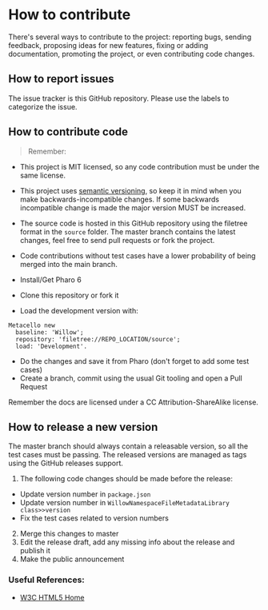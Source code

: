 How to contribute
=================

There's several ways to contribute to the project: reporting bugs, sending feedback, proposing ideas for new features, fixing or adding documentation, promoting the project, or even contributing code changes.

## How to report issues

The issue tracker is this GitHub repository. Please use the labels to categorize the issue.

## How to contribute code

> Remember:
- This project is MIT licensed, so any code contribution must be under the same license.
- This project uses [semantic versioning](http://semver.org/), so keep it in mind when you make backwards-incompatible changes. If some backwards incompatible change is made the major version MUST be increased.
- The source code is hosted in this GitHub repository using the filetree format in the `source` folder. The master branch contains the latest changes, feel free to send pull requests or fork the project.
- Code contributions without test cases have a lower probability of being merged into the main branch.

- Install/Get Pharo 6
- Clone this repository or fork it
- Load the development version with:
```smalltalk
Metacello new
  baseline: 'Willow';
  repository: 'filetree://REPO_LOCATION/source';
  load: 'Development'.
```
- Do the changes and save it from Pharo (don't forget to add some test cases)
- Create a branch, commit using the usual Git tooling and open a Pull Request

Remember the docs are licensed under a CC Attribution-ShareAlike license.

## How to release a new version

The master branch should always contain a releasable version, so all the test cases must be passing. The released versions are managed as tags using the GitHub releases support.
1. The following code changes should be made before the release:
 - Update version number in `package.json`
 - Update version number in `WillowNamespaceFileMetadataLibrary class>>version`
 - Fix the test cases related to version numbers
2. Merge this changes to master
3. Edit the release draft, add any missing info about the release and publish it
4. Make the public announcement


### Useful References:

- [W3C HTML5 Home](https://www.w3.org/TR/html5/)

